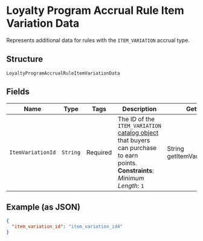 
# Loyalty Program Accrual Rule Item Variation Data

Represents additional data for rules with the `ITEM_VARIATION` accrual type.

## Structure

`LoyaltyProgramAccrualRuleItemVariationData`

## Fields

| Name | Type | Tags | Description | Getter |
|  --- | --- | --- | --- | --- |
| `ItemVariationId` | `String` | Required | The ID of the `ITEM_VARIATION` [catalog object](/doc/models/catalog-object.md) that buyers can purchase to earn<br>points.<br>**Constraints**: *Minimum Length*: `1` | String getItemVariationId() |

## Example (as JSON)

```json
{
  "item_variation_id": "item_variation_id4"
}
```

